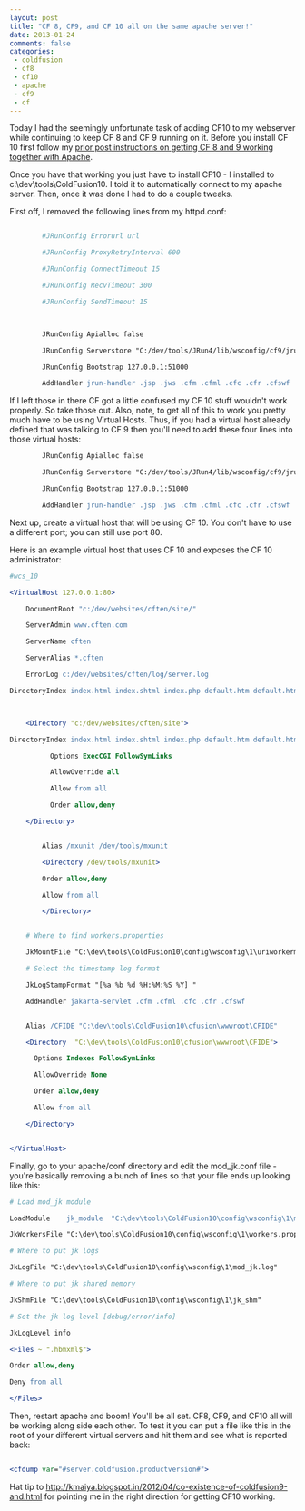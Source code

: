 ```yaml
---
layout: post
title: "CF 8, CF9, and CF 10 all on the same apache server!"
date: 2013-01-24
comments: false
categories:
 - coldfusion
 - cf8
 - cf10
 - apache
 - cf9
 - cf
---
```

Today I had the seemingly unfortunate task of adding CF10 to my webserver
while continuing to keep CF 8 and CF 9 running on it.  Before you install CF
10 first follow my [prior post instructions on getting CF 8 and 9 working
together with Apache](http://code.rawlinson.us/2011/02/installing-cf8-and-cf9-side-by-side-on.html).

Once you have that working you just have to install CF10 - I installed to
c:\dev\tools\ColdFusion10.  I told it to automatically connect to my apache
server.  Then, once it was done I had to do a couple tweaks.

First off, I removed the following lines from my httpd.conf:


```apache

        #JRunConfig Errorurl url

        #JRunConfig ProxyRetryInterval 600

        #JRunConfig ConnectTimeout 15

        #JRunConfig RecvTimeout 300

        #JRunConfig SendTimeout 15



        JRunConfig Apialloc false

        JRunConfig Serverstore "C:/dev/tools/JRun4/lib/wsconfig/cf9/jrunserver.store"

        JRunConfig Bootstrap 127.0.0.1:51000

        AddHandler jrun-handler .jsp .jws .cfm .cfml .cfc .cfr .cfswf


```




If I left those in there CF got a little confused my CF 10 stuff wouldn't work properly.  So take those out.   Also, note, to get all of this to work you pretty much have to be using Virtual Hosts.  Thus, if you had a virtual host already defined that was talking to CF 9 then you'll need to add these four lines into those virtual hosts:


```apache
        JRunConfig Apialloc false

        JRunConfig Serverstore "C:/dev/tools/JRun4/lib/wsconfig/cf9/jrunserver.store"

        JRunConfig Bootstrap 127.0.0.1:51000

        AddHandler jrun-handler .jsp .jws .cfm .cfml .cfc .cfr .cfswf


```




Next up, create a virtual host that will be using CF 10.  You don't have to use a different port; you can still use port 80.


Here is an example virtual host that uses CF 10 and exposes the CF 10 administrator:


```apache
#wcs_10

<VirtualHost 127.0.0.1:80>

    DocumentRoot "c:/dev/websites/cften/site/"

    ServerAdmin www.cften.com

    ServerName cften

    ServerAlias *.cften

    ErrorLog c:/dev/websites/cften/log/server.log

DirectoryIndex index.html index.shtml index.php default.htm default.html index.cfm



    <Directory "c:/dev/websites/cften/site">

DirectoryIndex index.html index.shtml index.php default.htm default.html index.cfm

          Options ExecCGI FollowSymLinks

          AllowOverride all

          Allow from all

          Order allow,deny

    </Directory>


        Alias /mxunit /dev/tools/mxunit

        <Directory /dev/tools/mxunit>

        Order allow,deny

        Allow from all

        </Directory>


    # Where to find workers.properties

    JkMountFile "C:\dev\tools\ColdFusion10\config\wsconfig\1\uriworkermap.properties"

    # Select the timestamp log format

    JkLogStampFormat "[%a %b %d %H:%M:%S %Y] "

    AddHandler jakarta-servlet .cfm .cfml .cfc .cfr .cfswf


    Alias /CFIDE "C:\dev\tools\ColdFusion10\cfusion\wwwroot\CFIDE"

    <Directory  "C:\dev\tools\ColdFusion10\cfusion\wwwroot\CFIDE">

      Options Indexes FollowSymLinks

      AllowOverride None

      Order allow,deny

      Allow from all

    </Directory>


</VirtualHost>


```




Finally, go to your apache/conf directory and edit the mod_jk.conf file - you're basically removing a bunch of lines so that your file ends up looking like this:


```apache
# Load mod_jk module

LoadModule    jk_module  "C:\dev\tools\ColdFusion10\config\wsconfig\1\mod_jk.so"

JkWorkersFile "C:\dev\tools\ColdFusion10\config\wsconfig\1\workers.properties"

# Where to put jk logs

JkLogFile "C:\dev\tools\ColdFusion10\config\wsconfig\1\mod_jk.log"

# Where to put jk shared memory

JkShmFile "C:\dev\tools\ColdFusion10\config\wsconfig\1\jk_shm"

# Set the jk log level [debug/error/info]

JkLogLevel info

<Files ~ ".hbmxml$">

Order allow,deny

Deny from all

</Files>


```




Then, restart apache and boom! You'll be all set.  CF8, CF9, and CF10 all will be working along side each other.  To test it you can put a file like this in the root of your different virtual servers and hit them and see what is reported back:


```cfc

<cfdump var="#server.coldfusion.productversion#">


```




Hat tip to <http://kmaiya.blogspot.in/2012/04/co-existence-of-coldfusion9-and.html>  for pointing me in the right direction for getting CF10 working.

